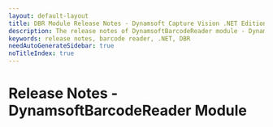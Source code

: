 ```yaml
---
layout: default-layout
title: DBR Module Release Notes - Dynamsoft Capture Vision .NET Edition
description: The release notes of DynamsoftBarcodeReader module - Dynamsoft Capture Vision .NET Edition.
keywords: release notes, barcode reader, .NET, DBR
needAutoGenerateSidebar: true
noTitleIndex: true
---
```


# Release Notes - DynamsoftBarcodeReader Module
